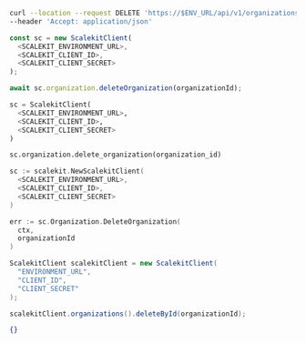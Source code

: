 <CodeWithHeader method="delete" endpoint="/api/v1/organizations">
<Tabs groupId="tech-stack" queryString>
<TabItem value="curl" label="cURL">

```bash showLineNumbers
curl --location --request DELETE 'https://$ENV_URL/api/v1/organizations/{id}' \
--header 'Accept: application/json'
```

</TabItem>
<TabItem value="nodejs" label="Node.js">

```js showLineNumbers
const sc = new ScalekitClient(
  <SCALEKIT_ENVIRONMENT_URL>,
  <SCALEKIT_CLIENT_ID>,
  <SCALEKIT_CLIENT_SECRET>
);

await sc.organization.deleteOrganization(organizationId);
```

</TabItem>
<TabItem value="py" label="Python">

```python showLineNumbers
sc = ScalekitClient(
  <SCALEKIT_ENVIRONMENT_URL>,
  <SCALEKIT_CLIENT_ID>,
  <SCALEKIT_CLIENT_SECRET>
)

sc.organization.delete_organization(organization_id)
```

</TabItem>
<TabItem value="golang" label="Go">

```go showLineNumbers
sc := scalekit.NewScalekitClient(
  <SCALEKIT_ENVIRONMENT_URL>,
  <SCALEKIT_CLIENT_ID>,
  <SCALEKIT_CLIENT_SECRET>
)

err := sc.Organization.DeleteOrganization(
  ctx,
  organizationId
)
```

</TabItem>

<TabItem value="java" label="Java">

```java showLineNumbers
ScalekitClient scalekitClient = new ScalekitClient(
  "ENVIRONMENT_URL",
  "CLIENT_ID",
  "CLIENT_SECRET"
);

scalekitClient.organizations().deleteById(organizationId);
```

</TabItem>

</Tabs>
</CodeWithHeader>
<CodeWithHeader title="Response">

```json
{}
```

</CodeWithHeader>
